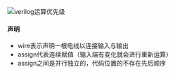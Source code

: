 ![verilog运算优先级](../预学习/verilog运算优先级.png)

#### 声明
- wire表示声明一根电线以连接输入与输出
- assign代表连续赋值（输入端有变化就会进行重新运算）
- assign之间是并行独立的，代码位置的不存在先后顺序